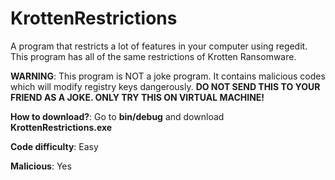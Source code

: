# KrottenRestrictions
A program that restricts a lot of features in your computer using regedit. This program has all of the same restrictions of Krotten Ransomware.

**WARNING**: This program is NOT a joke program. It contains malicious codes which will modify registry keys dangerously. **DO NOT SEND THIS TO YOUR FRIEND AS A JOKE. ONLY TRY THIS ON VIRTUAL MACHINE!**

**How to download?**: Go to **bin/debug** and download **KrottenRestrictions.exe**

**Code difficulty**: Easy

**Malicious**: Yes
